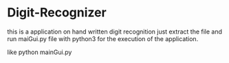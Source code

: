 # Digit-Recognizer
this is a application on hand written digit recognition 
just extract the file and run maiGui.py file with python3 for the execution of the application.

like python mainGui.py

